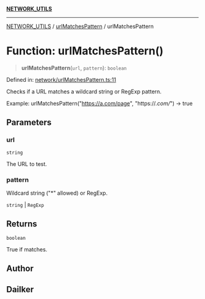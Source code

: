 [**NETWORK_UTILS**](../../README.md)

***

[NETWORK_UTILS](../../README.md) / [urlMatchesPattern](../README.md) / urlMatchesPattern

# Function: urlMatchesPattern()

> **urlMatchesPattern**(`url`, `pattern`): `boolean`

Defined in: [network/urlMatchesPattern.ts:11](https://github.com/dailker/everyutil/blob/26e2bb73429918cf0d08899e9efd90b82a42c92e/src/network/urlMatchesPattern.ts#L11)

Checks if a URL matches a wildcard string or RegExp pattern.

Example: urlMatchesPattern("https://a.com/page", "https://*.com/*") → true

## Parameters

### url

`string`

The URL to test.

### pattern

Wildcard string ("*" allowed) or RegExp.

`string` | `RegExp`

## Returns

`boolean`

True if matches.

## Author

## Dailker
